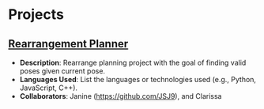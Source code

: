 # Projects

## [Rearrangement Planner](https://github.com/JSJ9/FRI_Arrangement_Plan)
- **Description**: Rearrange planning project with the goal of finding valid poses given current pose.
- **Languages Used**: List the languages or technologies used (e.g., Python, JavaScript, C++).
- **Collaborators**: Janine (https://github.com/JSJ9), and Clarissa
<!-- - **Link to live project or demo**: (Optional) If you have a demo or live version of the project, link it here.-->



<!--
**linh567/linh567** is a ✨ _special_ ✨ repository because its `README.md` (this file) appears on your GitHub profile.

Here are some ideas to get you started:

- 🔭 I’m currently working on ...
- 🌱 I’m currently learning ...
- 👯 I’m looking to collaborate on ...
- 🤔 I’m looking for help with ...
- 💬 Ask me about ...
- 📫 How to reach me: ...
- 😄 Pronouns: ...
- ⚡ Fun fact: ...
-->
